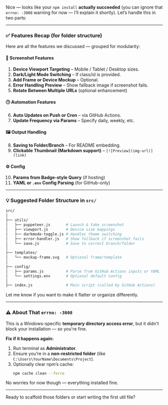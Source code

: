 Nice — looks like your `npm install` **actually succeeded** (you can ignore that `errno: -3008` warning for now — I’ll explain it shortly). Let’s handle this in two parts:

---

### ✅ Features Recap (for folder structure)

Here are all the features we discussed — grouped for modularity:

#### 📸 Screenshot Features

1. **Device Viewport Targeting** – Mobile / Tablet / Desktop sizes.
2. **Dark/Light Mode Switching** – If class/id is provided.
3. **Add Frame or Device Mockup** – Optional.
4. **Error Handling Preview** – Show fallback image if screenshot fails.
5. **Rotate Between Multiple URLs** (optional enhancement)

#### 🕒 Automation Features

6. **Auto Updates on Push or Cron** – via GitHub Actions.
7. **Update Frequency via Params** – Specify daily, weekly, etc.

#### 🖼 Output Handling

8. **Saving to Folder/Branch** – For README embedding.
9. **Clickable Thumbnail (Markdown support)** – `[![Preview](img-url)](link)`

#### ⚙️ Config

10. **Params from Badge-style Query** (if hosting)
11. **YAML or `.env` Config Parsing** (for GitHub-only)

---

### 💡 Suggested Folder Structure in `src/`

```bash
src/
│
├── utils/
│   ├── puppeteer.js       # Launch & take screenshot
│   ├── viewport.js        # Device size mappings
│   ├── darkmode-toggle.js # Handles theme switching
│   ├── error-handler.js   # Show fallback if screenshot fails
│   └── save.js            # Save to correct branch/folder
│
├── templates/
│   └── mockup-frame.svg   # Optional frame/template
│
├── config/
│   ├── params.js          # Parse from GitHub Actions inputs or YAML
│   └── settings.env       # Optional default config
│
├── index.js               # Main script (called by GitHub Actions)
```

Let me know if you want to make it flatter or organize differently.

---

### ⚠️ About That `errno: -3008`

This is a Windows-specific **temporary directory access error**, but it didn't block your installation — so you're fine.

**Fix if it happens again:**

1. Run terminal as **Administrator**.
2. Ensure you’re in a **non-restricted folder** (like `C:\Users\YourName\Documents\Project`).
3. Optionally clear npm’s cache:
   ```bash
   npm cache clean --force
   ```

No worries for now though — everything installed fine.

---

Ready to scaffold those folders or start writing the first util file?
